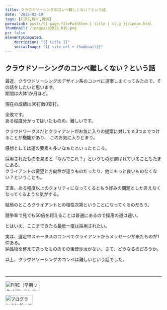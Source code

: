 ```yaml
---
title: クラウドソーシングのコンペ難しくない？という話
date: '2025-03-19'
tags: [FIRE,稼ぐ,雑談]
permalink: posts/{{ page.filePathStem | title | slug }}/index.html
thumbnail: /images/b2025-016.png
pr: false
eleventyComputed:
    decription: "{{ title }}"
    socialImage: "{{ site.url + thumbnail}}"
---
```



## クラウドソーシングのコンペ難しくない？という話


最近、クラウドソーシングのデザイン系のコンペに提案しまくってみたので、その話をしたいと思います。<br/>
期間は大体1か月ほど。

現在の成績は36打数0安打。

全敗です。<br/>
ある程度分かってはいたものの、難しいです。

クラウドワークスだとクライアントがお気に入りの提案に対して☆3つまでつけることが機能があり、
このお気に入りどまり。  

感想としては運の要素も多いなぁたといったところ。<br/>

採用されたものを見ると「なんでこれ？」というものが選ばれていることもたまにある。<br/>
クライアントの要望と方向性が違うものだったり、他にもっと良いものなくない？ということも。

正直、ある程度以上のクォリティになってくるともう好みの問題としか言えなくなってくるような気がする。

結局のところクライアントとの相性次第ということになってくるのだろう。

競争率で見ても50倍を超えることは普通にあるので採用の道は遠い。

とはいえ、ここまできたら最低一度は採用されたい。

実は、選定中ステータスのコンペでクライアントからメッセージが来たものが1件ある。<br/>
納品物を整えて送ったもののその後音沙汰がない。さて、どうなるのだろうか。

以上、クラウドソーシングのコンペは難しいという話でした。

<br/>
<hr/>

<a href="https://blog.with2.net/link/?id=2111205&cid=5493" title="FIRE（早期リタイア）ランキング"><img alt="FIRE（早期リタイア）ランキング" width="110" height="31" src="https://blog.with2.net/img/banner/c/banner_1/br_c_5493_1.gif"></a>

<a href="https://blogmura.com/ranking/in?p_cid=11188911" target="_blank"><img src="https://b.blogmura.com/88_31.gif" width="88" height="31" border="0" alt="ブログランキング・にほんブログ村へ" /></a>

<style>
.ac-icon { 
    width: 300px; display: inline-block; word-break: break-all; text-align: center; margin-right: 30px;
    img { object-fit: contain; width: 100%; height: 100%; }
}    
</style>